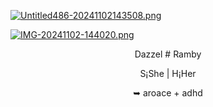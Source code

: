 [![Untitled486-20241102143508.png](https://i.postimg.cc/BbchT1CR/Untitled486-20241102143508.png)](https://postimg.cc/V0vB1vpF)



[![IMG-20241102-144020.png](https://i.postimg.cc/wT2f3LMm/IMG-20241102-144020.png)](https://postimg.cc/ZC9FM9rb)




<div align="center"  



  Dazzel # Ramby 

  S¡She  |   H¡Her  

➥ aroace +  adhd


